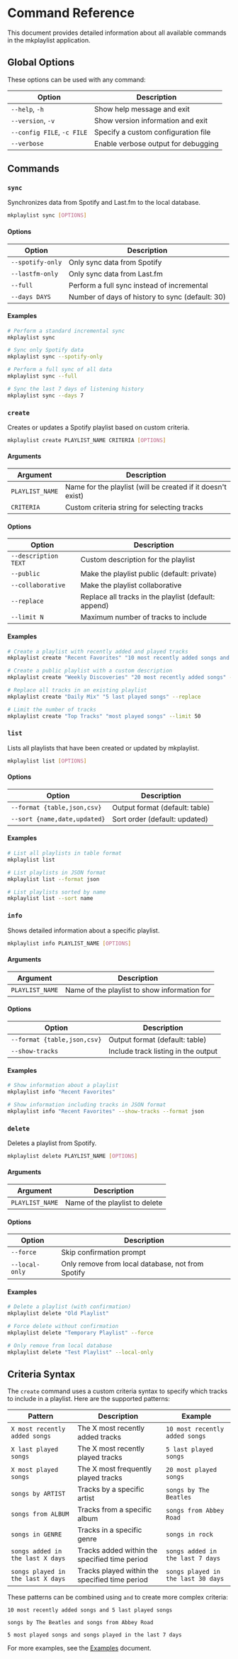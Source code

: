 # Command Reference

This document provides detailed information about all available commands in
the mkplaylist application.

## Global Options

These options can be used with any command:

| Option | Description |
|--------|-------------|
| `--help`, `-h` | Show help message and exit |
| `--version`, `-v` | Show version information and exit |
| `--config FILE`, `-c FILE` | Specify a custom configuration file |
| `--verbose` | Enable verbose output for debugging |

## Commands

### `sync`

Synchronizes data from Spotify and Last.fm to the local database.

```bash
mkplaylist sync [OPTIONS]
```

#### Options

| Option | Description |
|--------|-------------|
| `--spotify-only` | Only sync data from Spotify |
| `--lastfm-only` | Only sync data from Last.fm |
| `--full` | Perform a full sync instead of incremental |
| `--days DAYS` | Number of days of history to sync (default: 30) |

#### Examples

```bash
# Perform a standard incremental sync
mkplaylist sync

# Sync only Spotify data
mkplaylist sync --spotify-only

# Perform a full sync of all data
mkplaylist sync --full

# Sync the last 7 days of listening history
mkplaylist sync --days 7
```

### `create`

Creates or updates a Spotify playlist based on custom criteria.

```bash
mkplaylist create PLAYLIST_NAME CRITERIA [OPTIONS]
```

#### Arguments

| Argument | Description |
|----------|-------------|
| `PLAYLIST_NAME` | Name for the playlist (will be created if it doesn't exist) |
| `CRITERIA` | Custom criteria string for selecting tracks |

#### Options

| Option | Description |
|--------|-------------|
| `--description TEXT` | Custom description for the playlist |
| `--public` | Make the playlist public (default: private) |
| `--collaborative` | Make the playlist collaborative |
| `--replace` | Replace all tracks in the playlist (default: append) |
| `--limit N` | Maximum number of tracks to include |

#### Examples

```bash
# Create a playlist with recently added and played tracks
mkplaylist create "Recent Favorites" "10 most recently added songs and 10 last played songs"

# Create a public playlist with a custom description
mkplaylist create "Weekly Discoveries" "20 most recently added songs" --public --description "My weekly discoveries"

# Replace all tracks in an existing playlist
mkplaylist create "Daily Mix" "5 last played songs" --replace

# Limit the number of tracks
mkplaylist create "Top Tracks" "most played songs" --limit 50
```

### `list`

Lists all playlists that have been created or updated by mkplaylist.

```bash
mkplaylist list [OPTIONS]
```

#### Options

| Option | Description |
|--------|-------------|
| `--format {table,json,csv}` | Output format (default: table) |
| `--sort {name,date,updated}` | Sort order (default: updated) |

#### Examples

```bash
# List all playlists in table format
mkplaylist list

# List playlists in JSON format
mkplaylist list --format json

# List playlists sorted by name
mkplaylist list --sort name
```

### `info`

Shows detailed information about a specific playlist.

```bash
mkplaylist info PLAYLIST_NAME [OPTIONS]
```

#### Arguments

| Argument | Description |
|----------|-------------|
| `PLAYLIST_NAME` | Name of the playlist to show information for |

#### Options

| Option | Description |
|--------|-------------|
| `--format {table,json,csv}` | Output format (default: table) |
| `--show-tracks` | Include track listing in the output |

#### Examples

```bash
# Show information about a playlist
mkplaylist info "Recent Favorites"

# Show information including tracks in JSON format
mkplaylist info "Recent Favorites" --show-tracks --format json
```

### `delete`

Deletes a playlist from Spotify.

```bash
mkplaylist delete PLAYLIST_NAME [OPTIONS]
```

#### Arguments

| Argument | Description |
|----------|-------------|
| `PLAYLIST_NAME` | Name of the playlist to delete |

#### Options

| Option | Description |
|--------|-------------|
| `--force` | Skip confirmation prompt |
| `--local-only` | Only remove from local database, not from Spotify |

#### Examples

```bash
# Delete a playlist (with confirmation)
mkplaylist delete "Old Playlist"

# Force delete without confirmation
mkplaylist delete "Temporary Playlist" --force

# Only remove from local database
mkplaylist delete "Test Playlist" --local-only
```

## Criteria Syntax

The `create` command uses a custom criteria syntax to specify which tracks to include in a playlist. Here are the supported patterns:

| Pattern | Description | Example |
|---------|-------------|---------|
| `X most recently added songs` | The X most recently added tracks | `10 most recently added songs` |
| `X last played songs` | The X most recently played tracks | `5 last played songs` |
| `X most played songs` | The X most frequently played tracks | `20 most played songs` |
| `songs by ARTIST` | Tracks by a specific artist | `songs by The Beatles` |
| `songs from ALBUM` | Tracks from a specific album | `songs from Abbey Road` |
| `songs in GENRE` | Tracks in a specific genre | `songs in rock` |
| `songs added in the last X days` | Tracks added within the specified time period | `songs added in the last 7 days` |
| `songs played in the last X days` | Tracks played within the specified time period | `songs played in the last 30 days` |

These patterns can be combined using `and` to create more complex criteria:

```
10 most recently added songs and 5 last played songs
```

```
songs by The Beatles and songs from Abbey Road
```

```
5 most played songs and songs played in the last 7 days
```

For more examples, see the [Examples](examples.md) document.
